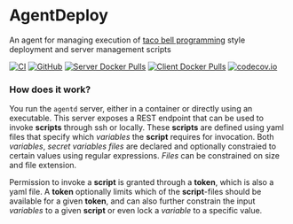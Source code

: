 # AgentDeploy

An agent for managing execution of [taco bell programming](http://widgetsandshit.com/teddziuba/2010/10/taco-bell-programming.html) style deployment and server management scripts

[![CI](https://github.com/rosenbjerg/AgentDeploy/actions/workflows/ci.yml/badge.svg)](https://github.com/rosenbjerg/AgentDeploy/actions/workflows/ci.yml)
[![GitHub](https://img.shields.io/github/license/rosenbjerg/AgentDeploy)](https://github.com/rosenbjerg/AgentDeploy/blob/main/LICENSE)
[![Server Docker Pulls](https://img.shields.io/docker/pulls/mrosenbjerg/agentd-server?label=server%20docker%20pulls)](https://hub.docker.com/r/mrosenbjerg/agentd-server)
[![Client Docker Pulls](https://img.shields.io/docker/pulls/mrosenbjerg/agentd-client?label=client%20docker%20pulls)](https://hub.docker.com/r/mrosenbjerg/agentd-client)
[![codecov.io](https://codecov.io/github/rosenbjerg/AgentDeploy/coverage.svg?branch=main)](https://app.codecov.io/gh/rosenbjerg/AgentDeploy)



### How does it work?
You run the `agentd` server, either in a container or directly using an executable. This server exposes a REST endpoint that can be used to invoke **scripts** through ssh or locally.
These **scripts** are defined using yaml files that specify which *variables* the **script** requires for invocation. Both *variables*, *secret variables* *files* are declared and optionally constraied to certain values using regular expressions. *Files* can be constrained on size and file extension.

Permission to invoke a **script** is granted through a **token**, which is also a yaml file. A **token** optionally limits which of the **script**-files should be available for a given **token**, and can also further constrain the input *variables* to a given **script** or even lock a *variable* to a specific value.
